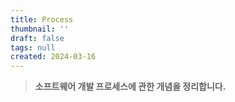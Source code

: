 ```yaml
---
title: Process
thumbnail: ''
draft: false
tags: null
created: 2024-03-16
---
```



 > 
 > **소프트웨어 개발 프로세스에 관한 개념을 정리합니다.**
